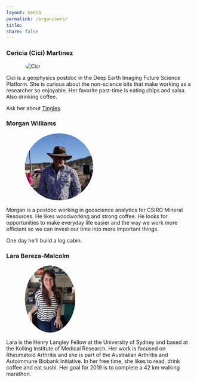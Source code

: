 ```yaml
---
layout: media
permalink: /organisers/
title:
share: false
---
```

<style>
img {
    border-radius: 50%;
    height: 180px;
    float:  inline-block;
    margin: 0px 0px 0px 50px;
  }
</style>

### Cericia (Cici) Martinez

<img src="../images/cici.jpg" alt="Cici"/>

Cici is a geophysics postdoc in the Deep Earth Imaging Future Science Platform. She is curious about the non-science bits that make working as a researcher so enjoyable. Her favorite past-time is eating chips and salsa. Also drinking coffee.

Ask her about [Tingles](https://en.wikipedia.org/wiki/Eucalyptus_jacksonii).

### Morgan Williams <a href="https://twitter.com/metasomite"><i class="fa fa-twitter" aria-hidden="true"></i></a>

<img src="../images/morgan.jpg" alt="Morgan"/>

Morgan is a postdoc working in geoscience analytics for CSIRO Mineral Resources.
He likes woodworking and strong coffee. He looks for opportunities to make
everyday life easier and the way we work more efficient so we can invest our time
into more important things.

One day he'll build a log cabin.

### Lara Bereza-Malcolm <a href="https://twitter.com/LBerezaMalcolm"><i class="fa fa-twitter" aria-hidden="true"></i></a>

<img src="../images/lara.jpg" alt="Lara"/>

Lara is the Henry Langley Fellow at the University of Sydney and based at the Kolling Institute of Medical Research. Her work is focused on Rheumatoid Arthritis and she is part of the Australian Arthritis and Autoimmune Biobank Initiative. In her free time, she likes to read, drink coffee and eat sushi. Her goal for 2019 is to complete a 42 km walking marathon.
